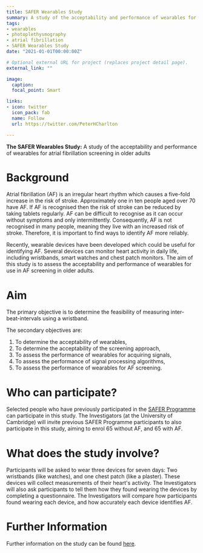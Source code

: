 ```yaml
---
title: SAFER Wearables Study
summary: A study of the acceptability and performance of wearables for atrial fibrillation screening in older adults
tags:
- wearables
- photoplethysmography
- atrial fibrillation
- SAFER Wearables Study
date: "2021-01-01T00:00:00Z"

# Optional external URL for project (replaces project detail page).
external_link: ""

image:
  caption: 
  focal_point: Smart

links:
- icon: twitter
  icon_pack: fab
  name: Follow
  url: https://twitter.com/PeterHCharlton

---
```


**The SAFER Wearables Study:** A study of the acceptability and performance of wearables for atrial fibrillation screening in older adults

# Background

Atrial fibrillation (AF) is an irregular heart rhythm which causes a five-fold increase in the risk of stroke. Approximately one in ten people aged over 70 have AF. If AF is recognised then the risk of stroke can be reduced by taking tablets regularly. AF can be difficult to recognise as it can occur without symptoms and only intermittently. Consequently, AF is not recognised in many people, meaning they live with an increased risk of stroke. Therefore, it is important to find ways to identify AF more reliably.

Recently, wearable devices have been developed which could be useful for identifying AF. Several devices can monitor heart activity in daily life, including wristbands, smart watches and chest patch monitors. The aim of this study is to assess the acceptability and performance of wearables for use in AF screening in older adults.

# Aim

The primary objective is to determine the feasibility of measuring inter-beat-intervals using a wristband.

The secondary objectives are:
1. To determine the acceptability of wearables,
2. To determine the acceptability of the screening approach,
3. To assess the performance of wearables for acquiring signals,
4. To assess the performance of signal processing algorithms,
5. To assess the performance of wearables for AF screening.

# Who can participate?

Selected people who have previously participated in the [SAFER Programme](https://www.safer.phpc.cam.ac.uk/) can participate in this study. The Investigators (at the University of Cambridge) will invite previous SAFER Programme participants to also participate in this study, aiming to enrol 65 without AF, and 65 with AF.

# What does the study involve?

Participants will be asked to wear three devices for seven days: Two wristbands (like watches), and one chest patch (like a plaster). These devices will collect measurements of their heart's activity. The Investigators will also ask participants to tell them how they found wearing the devices by completing a questionnaire. The Investigators will compare how participants found wearing each device, and how accurately each device identifies AF.

# Further Information

Further information on the study can be found [here](https://clinicaltrials.gov/ct2/show/NCT04715555).